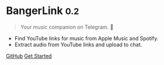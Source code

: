 
# BangerLink <small>0.2</small>

> Your music companion on Telegram. 🎵

- Find YouTube links for music from Apple Music and Spotify.
- Extract audio from YouTube links and upload to chat.

[GitHub](https://github.com/luisg0nc/banger-link)
[Get Started](#docsify)